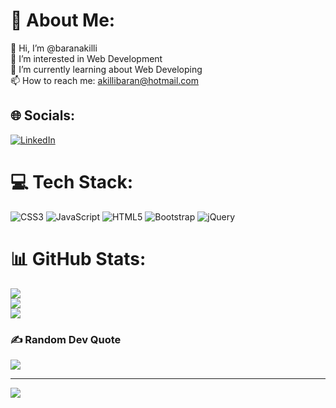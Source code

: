 # 💫 About Me:
👋 Hi, I’m @baranakilli<br>👀 I’m interested in Web Development<br>🌱 I’m currently learning about Web Developing<br>📫 How to reach me: akillibaran@hotmail.com


## 🌐 Socials:
[![LinkedIn](https://img.shields.io/badge/LinkedIn-%230077B5.svg?logo=linkedin&logoColor=white)](https://linkedin.com/in/baranakilli) 

# 💻 Tech Stack:
![CSS3](https://img.shields.io/badge/css3-%231572B6.svg?style=flat&logo=css3&logoColor=white) ![JavaScript](https://img.shields.io/badge/javascript-%23323330.svg?style=flat&logo=javascript&logoColor=%23F7DF1E) ![HTML5](https://img.shields.io/badge/html5-%23E34F26.svg?style=flat&logo=html5&logoColor=white) ![Bootstrap](https://img.shields.io/badge/bootstrap-%23563D7C.svg?style=flat&logo=bootstrap&logoColor=white) ![jQuery](https://img.shields.io/badge/jquery-%230769AD.svg?style=flat&logo=jquery&logoColor=white)
# 📊 GitHub Stats:
![](https://github-readme-stats.vercel.app/api?username=baranakilli&theme=dark&hide_border=false&include_all_commits=false&count_private=false)<br/>
![](https://github-readme-streak-stats.herokuapp.com/?user=baranakilli&theme=dark&hide_border=false)<br/>
![](https://github-readme-stats.vercel.app/api/top-langs/?username=baranakilli&theme=dark&hide_border=false&include_all_commits=false&count_private=false&layout=compact)

### ✍️ Random Dev Quote
![](https://quotes-github-readme.vercel.app/api?type=horizontal&theme=dark)

---
[![](https://visitcount.itsvg.in/api?id=baranakilli&icon=0&color=12)](https://visitcount.itsvg.in)

<!-- Proudly created with GPRM ( https://gprm.itsvg.in ) -->
